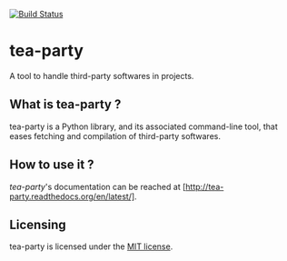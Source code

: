 [![Build Status](https://secure.travis-ci.org/freelan-developers/tea-party.png)](https://secure.travis-ci.org/freelan-developers/tea-party)

tea-party
=========

A tool to handle third-party softwares in projects.

What is tea-party ?
-------------------

tea-party is a Python library, and its associated command-line tool, that eases fetching and compilation of third-party softwares.

How to use it ?
---------------

*tea-party*'s documentation can be reached at [http://tea-party.readthedocs.org/en/latest/].

Licensing
---------

tea-party is licensed under the [MIT license](http://opensource.org/licenses/MIT).
